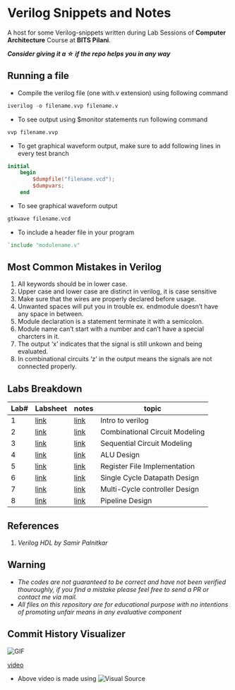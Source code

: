 # Verilog Snippets and Notes

A host for some Verilog-snippets written during Lab Sessions of **Computer Architecture** Course at **BITS Pilani**.

***Consider giving it a ☆ if the repo helps you in any way***

## Running a file

- Compile the verilog file (one with.v extension) using following command

```verilog
iverilog -o filename.vvp filename.v
```

- To see output using $monitor statements run following command

```verilog
vvp filename.vvp
```

- To get graphical waveform output, make sure to add following lines in every test branch

```verilog
initial
    begin
        $dumpfile("filename.vcd");
        $dumpvars;
    end
```

- To see graphical waveform output

```verilog
gtkwave filename.vcd
```

- To include a header file in your program

```verilog
`include "modulename.v"
```

## Most Common Mistakes in Verilog

1. All keywords should be in lower case.  
2. Upper case and lower case are distinct in verilog, it is case sensitive  
3. Make sure that the wires are properly declared before usage.  
4. Unwanted spaces will put you in trouble ex. endmodule doesn’t have any space in between.
5. Module declaration is a statement terminate it with a semicolon.  
6. Module name can’t start with a number and can’t have a special charcters in it.  
7. The output ‘x’ indicates that the signal is still unkown and being evaluated.  
8. In combinational circuits ‘z’ in the output means the signals are not connected properly.

## Labs Breakdown

| Lab# | Labsheet                                                 | notes                  | topic                          |
| ---- | -------------------------------------------------------- | ---------------------- | ------------------------------ |
| 1    | [link](Lab1/Lab1_Sheet.pdf)                              | [link](Lab1/README.md) | Intro to verilog               |
| 2    | [link](Lab2/Lab_Sheet_2_Final.pdf)                       | [link](Lab2/README.md) | Combinational Circuit Modeling |
| 3    | [link](Lab3/Lab_Sheet_3_Final.pdf)                       | [link](Lab3/README.md) | Sequential Circuit Modeling    |
| 4    | [link](Lab4/Lab4_sheet_aludesign.pdf)                    | [link](Lab4/README.md) | ALU Design                     |
| 5    | [link](Lab5/Lab5_sheet_registerfile.pdf)                 | [link](Lab5/README.md) | Register File Implementation   |
| 6    | [link](Lab6/Lab_Sheet_6_Single_Cycle_Datapath_Final.pdf) | [link](Lab6/README.md) | Single Cycle Datapath Design   |
| 7    | [link](Lab7/LabSheet7.pdf)                               | [link](Lab7/README.md) | Multi-Cycle controller Design  |
| 8    | [link](Lab8/Lab_Sheet_8_Pipeline_DesignF.pdf)            | [link](Lab8/README.md) | Pipeline Design                |

## References

1. *Verilog HDL by Samir Palnitkar*

## Warning

- *The codes are not guaranteed to be correct and have not been verified thouroughly, if you find a mistake please feel free to send a PR or contact me via mail.*
- *All files on this repository are for educational purpose with no intentions of promoting unfair means in any evaluative component*

## Commit History Visualizer

![GIF](CommitHistoryVisualizer/Verilog.gif)

[video](CommitHistoryVisualizer/Verilog.mp4)

- Above video is made using ![Visual Source](https://img.shields.io/badge/visual-source-orange)